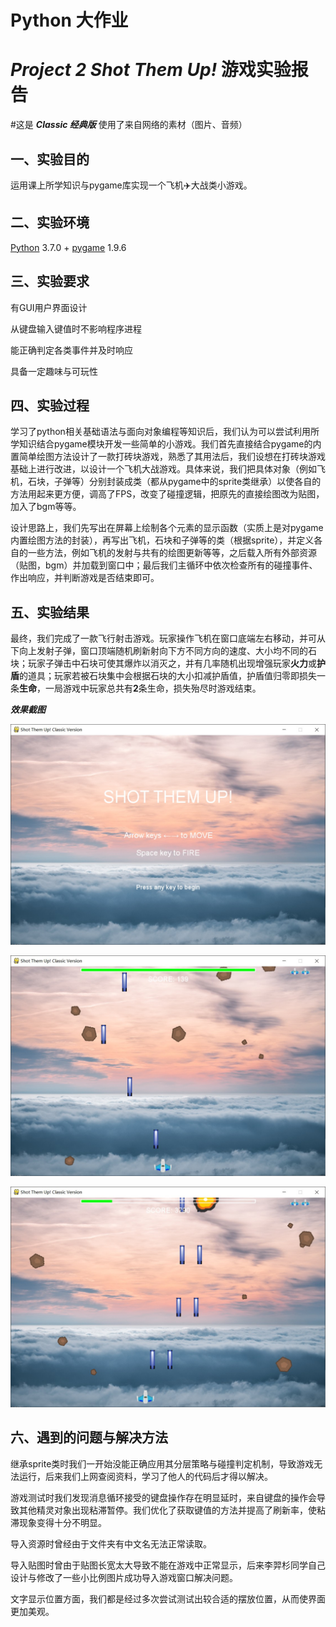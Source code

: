 # Python 大作业

# *Project 2 Shot Them Up!* 游戏实验报告

#这是 ***Classic 经典版*** 使用了来自网络的素材（图片、音频）

## 一、实验目的

运用课上所学知识与pygame库实现一个飞机✈️大战类小游戏。

## 二、实验环境

[Python](<https://www.python.org/downloads/release/python-370/>) 3.7.0 + [pygame](<https://pypi.org/project/pygame/>) 1.9.6

## 三、实验要求

有GUI用户界面设计

从键盘输入键值时不影响程序进程

能正确判定各类事件并及时响应

具备一定趣味与可玩性

## 四、实验过程

学习了python相关基础语法与面向对象编程等知识后，我们认为可以尝试利用所学知识结合pygame模块开发一些简单的小游戏。我们首先直接结合pygame的内置简单绘图方法设计了一款打砖块游戏，熟悉了其用法后，我们设想在打砖块游戏基础上进行改进，以设计一个飞机大战游戏。具体来说，我们把具体对象（例如飞机，石块，子弹等）分别封装成类（都从pygame中的sprite类继承）以使各自的方法用起来更方便，调高了FPS，改变了碰撞逻辑，把原先的直接绘图改为贴图，加入了bgm等等。

设计思路上，我们先写出在屏幕上绘制各个元素的显示函数（实质上是对pygame内置绘图方法的封装），再写出飞机，石块和子弹等的类（根据sprite），并定义各自的一些方法，例如飞机的发射与共有的绘图更新等等，之后载入所有外部资源（贴图，bgm）并加载到窗口中；最后我们主循环中依次检查所有的碰撞事件、作出响应，并判断游戏是否结束即可。

## 五、实验结果

最终，我们完成了一款飞行射击游戏。玩家操作飞机在窗口底端左右移动，并可从下向上发射子弹，窗口顶端随机刷新射向下方不同方向的速度、大小均不同的石块；玩家子弹击中石块可使其爆炸以消灭之，并有几率随机出现增强玩家**火力**或**护盾**的道具；玩家若被石块集中会根据石块的大小扣减护盾值，护盾值归零即损失一条**生命**，一局游戏中玩家总共有**2**条生命，损失殆尽时游戏结束。

***效果截图***

![效果截图1](<https://github.com/b4imetu/Python_2019_Assignment/raw/master/capture/Shot_Them_Up_Classic (1).jpg>)

![效果截图2](<https://github.com/b4imetu/Python_2019_Assignment/raw/master/capture/Shot_Them_Up_Classic (2).jpg>)

![效果截图3](<https://github.com/b4imetu/Python_2019_Assignment/raw/master/capture/Shot_Them_Up_Classic (3).jpg>)

## 六、遇到的问题与解决方法

继承sprite类时我们一开始没能正确应用其分层策略与碰撞判定机制，导致游戏无法运行，后来我们上网查阅资料，学习了他人的代码后才得以解决。

游戏测试时我们发现消息循环接受的键盘操作存在明显延时，来自键盘的操作会导致其他精灵对象出现粘滞暂停。我们优化了获取键值的方法并提高了刷新率，使粘滞现象变得十分不明显。

导入资源时曾经由于文件夹有中文名无法正常读取。

导入贴图时曾由于贴图长宽太大导致不能在游戏中正常显示，后来李羿杉同学自己设计与修改了一些小比例图片成功导入游戏窗口解决问题。

文字显示位置方面，我们都是经过多次尝试测试出较合适的摆放位置，从而使界面更加美观。